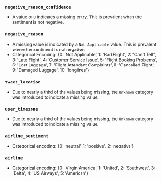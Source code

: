 ### `negative_reason_confidence` ###
- A value of `0` indicates a missing entry. This is prevalent when the sentiment is not negative.

### `negative_reason` ###
- A missing value is indicated by a `Not Applicable` value. This is prevalent where the sentiment is not negative.
- Categorical Encoding:
    {0: 'Not Applicable',
    1: 'Bad Flight',
    2: "Can't Tell",
    3: 'Late Flight',
    4: 'Customer Service Issue',
    5: 'Flight Booking Problems',
    6: 'Lost Luggage',
    7: 'Flight Attendant Complaints',
    8: 'Cancelled Flight',
    9: 'Damaged Luggage',
    10: 'longlines'}

### `tweet_location` ###
- Due to nearly a third of the values being missing, the `Unknown` category was introduced to indicate a missing value.

### `user_timezone` ###
- Due to nearly a third of the values being missing, the `Unknown` category was introduced to indicate a missing value.

### `airline_sentiment` ###
- Categorical encoding:
    {0: 'neutral', 
    1: 'positive', 
    2: 'negative'}

### `airline` ###
- Categorical encoding:
    {0: 'Virgin America',
    1: 'United',
    2: 'Southwest',
    3: 'Delta',
    4: 'US Airways',
    5: 'American'}
